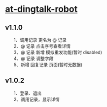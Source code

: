 # <a href="https://github.com/liuxy0551/at-dingtalk-robot" target="_black">at-dingtalk-robot</a>


## v1.1.0

&emsp;&emsp;1、调用记录 更名为 @ 记录  
&emsp;&emsp;2、@ 记录 点击序号查看详情  
&emsp;&emsp;3、@ 记录 新增 模拟重发功能(暂时 disabled)  
&emsp;&emsp;4、@ 记录 调整字段  
&emsp;&emsp;5、新增 回复记录 页面(暂时无数据)  


## v1.0.2

&emsp;&emsp;1、登录、退出  
&emsp;&emsp;2、调用记录，显示详情
